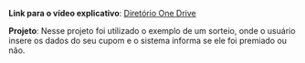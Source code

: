 **Link para o vídeo explicativo**: [Diretório One Drive](https://fatecspgov-my.sharepoint.com/:f:/g/personal/jean_santos15_fatec_sp_gov_br/EgfjOWaSPPhGuXQTIBNG8ToBsueRUFKanbGOri9QJWv66g?e=nlAbrl)

**Projeto**: Nesse projeto foi utilizado o exemplo de um sorteio, onde o usuário insere os dados do seu cupom e o sistema informa se ele foi premiado ou não.

